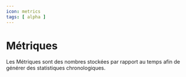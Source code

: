 ```yaml
---
icon: metrics
tags: [ alpha ]
---
```

# Métriques

Les Métriques sont des nombres stockées par rapport au temps afin de générer des statistiques chronologiques.
